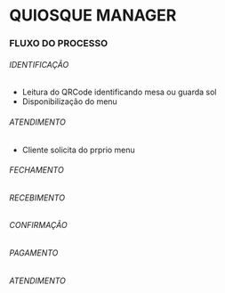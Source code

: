 # QUIOSQUE MANAGER



### FLUXO DO PROCESSO

 ###### IDENTIFICAÇÃO

 - Leitura do QRCode identificando mesa ou guarda sol
 - Disponibilização do menu

###### ATENDIMENTO

 - Cliente solicita do prprio menu
###### FECHAMENTO

###### RECEBIMENTO

###### CONFIRMAÇÃO

###### PAGAMENTO

###### ATENDIMENTO

